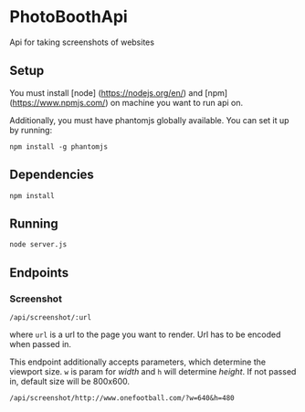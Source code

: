 # PhotoBoothApi
Api for taking screenshots of websites


## Setup

You must install [node] (https://nodejs.org/en/) and [npm] (https://www.npmjs.com/) on machine you want to run api on.

Additionally, you must have phantomjs globally available. You can set it up by running:

```
npm install -g phantomjs
```

## Dependencies

```
npm install
```

## Running

```
node server.js
```

## Endpoints

### Screenshot

```
/api/screenshot/:url
```

where `url` is a url to the page you want to render. Url has to be encoded when passed in.

This endpoint additionally accepts parameters, which determine the viewport size. `w` is param for *width* and `h` will determine *height*. If not passed in, default size will be 800x600.

`/api/screenshot/http://www.onefootball.com/?w=640&h=480`
